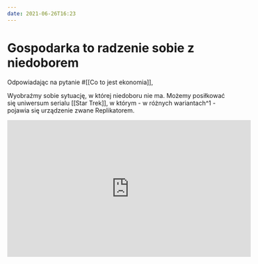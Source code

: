 ```yaml
---
date: 2021-06-26T16:23
---
```


# Gospodarka to radzenie sobie z niedoborem

Odpowiadając na pytanie #[[Co to jest ekonomia]], 

Wyobraźmy sobie sytuację, w której niedoboru nie ma. Możemy posiłkować się uniwersum serialu [[Star Trek]], w którym - w różnych wariantach^1 - pojawia się urządzenie zwane Replikatorem.

<iframe width="560" height="315" src="https://www.youtube.com/embed/jyMYKWIAR5s" title="YouTube video player" frameborder="0" allow="accelerometer; autoplay; clipboard-write; encrypted-media; gyroscope; picture-in-picture" allowfullscreen></iframe>

